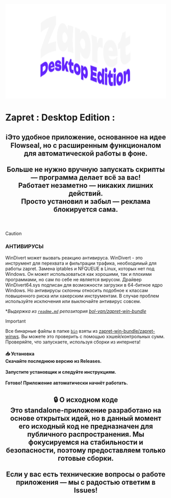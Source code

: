<div align="center">
  <img height="295" src="https://github.com/Scr1ptedTeam/ZapretDesktopEdition/blob/main/Media/ZapretDELogo.png?raw=true"  />
</div>

###

<h1 align="left">Zapret : Desktop Edition :</h1>

###

<h2 align="center">ℹ️Это удобное приложение, основанное на идее Flowseal, но с расширенным функционалом для автоматической работы в фоне.<br><br> Больше не нужно вручную запускать скрипты — программа делает всё за вас!<br> Работает незаметно — никаких лишних действий.<br>Просто установил и забыл — реклама блокируется сама.</h2>

###

<br clear="both">

> [!CAUTION]
>
> ### АНТИВИРУСЫ
> WinDivert может вызвать реакцию антивируса.
> WinDivert - это инструмент для перехвата и фильтрации трафика, необходимый для работы zapret.
> Замена iptables и NFQUEUE в Linux, которых нет под Windows.
> Он может использоваться как хорошими, так и плохими программами, но сам по себе не является вирусом.
> Драйвер WinDivert64.sys подписан для возможности загрузки в 64-битное ядро Windows.
> Но антивирусы склонны относить подобное к классам повышенного риска или хакерским инструментам.
> В случае проблем используйте исключения или выключайте антивирус совсем.
>
> **Выдержка из [`readme.md`](https://github.com/bol-van/zapret-win-bundle/blob/master/readme.md#%D0%B0%D0%BD%D1%82%D0%B8%D0%B2%D0%B8%D1%80%D1%83%D1%81%D1%8B) репозитория [bol-van/zapret-win-bundle](https://github.com/bol-van/zapret-win-bundle)*

> [!IMPORTANT]
> Все бинарные файлы в папке [`bin`](./bin) взяты из [zapret-win-bundle/zapret-winws](https://github.com/bol-van/zapret-win-bundle/tree/master/zapret-winws). Вы можете это проверить с помощью хэшей/контрольных сумм. Проверяйте, что запускаете, используя сборки из интернета!
>
>
>


<h4 align="left">📥 Установка<br>Скачайте последнюю версию из Releases.<br><br>Запустите установщик и следуйте инструкциям.<br><br>Готово! Приложение автоматически начнёт работать.</h4>

###

<h2 align="center">🔒 О исходном коде<br>Это standalone-приложение разработано на основе открытых идей, но в данный момент его исходный код не предназначен для публичного распространения. Мы фокусируемся на стабильности и безопасности, поэтому предоставляем только готовые сборки.<br><br>Если у вас есть технические вопросы о работе приложения — мы с радостью ответим в Issues!</h2>

###
